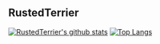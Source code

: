## RustedTerrier

[![RustedTerrier's github stats](https://github-readme-stats.vercel.app/api?username=RustedTerrier&show_icons=true&theme=merko&count_private=true&disable_animations=true)](https://github.com/anuraghazra/github-readme-stats)
[![Top Langs](https://github-readme-stats.vercel.app/api/top-langs/?username=RustedTerrier&theme=merko&langs_count=8&layout=compact)](https://github.com/anuraghazra/github-readme-stats)
